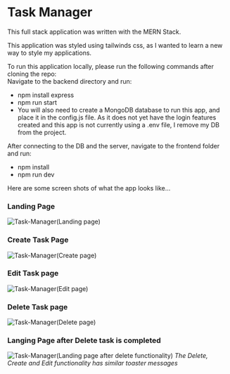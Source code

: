 # Task Manager
This full stack application was written with the MERN Stack.  

This application was styled using tailwinds css, as I wanted to learn a new way to style my applications. 

To run this application locally, please run the following commands after cloning the repo:  
Navigate to the backend directory and run:  
- npm install express  
- npm run start
- You will also need to create a MongoDB database to run this app, and place it in the config.js file. As it does not yet have the login features created and this app is not currently using a .env file, I remove my DB from the project.

After connecting to the DB and the server, navigate to the frontend folder and run:   
- npm install
- npm run dev

Here are some screen shots of what the app looks like...
### Landing Page
![Task-Manager(Landing page)](https://github.com/j-bloom/Task-Manager/assets/36741471/ba7e50d1-fd7f-4231-b161-302d24d3e196)

### Create Task Page
![Task-Manager(Create page)](https://github.com/j-bloom/Task-Manager/assets/36741471/92b4b104-5130-4a7c-8a4f-2052cfcbb993)

### Edit Task page
![Task-Manager(Edit page)](https://github.com/j-bloom/Task-Manager/assets/36741471/57f14599-3d82-44d3-9e0c-a1c724973f27)

### Delete Task page
![Task-Manager(Delete page)](https://github.com/j-bloom/Task-Manager/assets/36741471/41df4287-c922-4bda-bd98-dc1a2b33d143)

### Langing Page after Delete task is completed
![Task-Manager(Landing page after delete functionality)](https://github.com/j-bloom/Task-Manager/assets/36741471/b185c379-3e8c-4023-a286-4a9999724a8a)
*The Delete, Create and Edit functionality has similar toaster messages*

